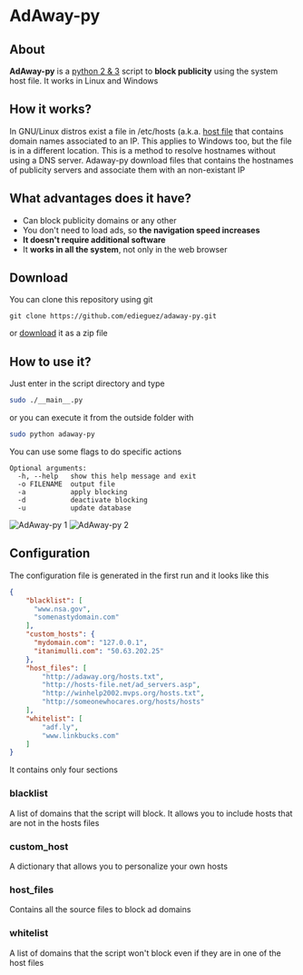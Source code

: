 AdAway-py
====

About
----
**AdAway-py** is a [python 2 & 3](https://www.python.org) script to **block publicity** using the system host file.
It works in Linux and Windows

How it works?
----
In GNU/Linux distros exist a file in /etc/hosts
(a.k.a. [host file](http://en.wikipedia.org/wiki/Hosts_(file))
that contains domain names associated to an IP. This applies to Windows too, but the
file is in a different location.
This is a method to resolve hostnames without using a DNS server.
Adaway-py download files that contains the hostnames of publicity servers and
associate them with an non-existant IP

What advantages does it have?
----
* Can block publicity domains or any other
* You don't need to load ads, so **the navigation speed increases**
* **It doesn't require additional software**
* It **works in all the system**, not only in the web browser

Download
----
You can clone this repository using git
```
git clone https://github.com/edieguez/adaway-py.git
```
or
[download](https://github.com/edieguez/adaway-py/archive/master.zip)
it as a zip file

How to use it?
----
Just enter in the script directory and type
```sh
sudo ./__main__.py
```
or you can execute it from the outside folder with
```sh
sudo python adaway-py
```

You can use some flags to do specific actions
```
Optional arguments:
  -h, --help   show this help message and exit
  -o FILENAME  output file
  -a           apply blocking
  -d           deactivate blocking
  -u           update database
```

![AdAway-py 1](https://cloud.githubusercontent.com/assets/8973425/5060497/06d66564-6d1f-11e4-9823-d06b036eb42f.png)
![AdAway-py 2](https://cloud.githubusercontent.com/assets/8973425/5060496/06d4f94a-6d1f-11e4-928f-38e2a870bfdd.png)

Configuration
----
The configuration file is generated in the first run and it looks like this

```json
{
    "blacklist": [
      "www.nsa.gov",
      "somenastydomain.com"
    ],
    "custom_hosts": {
      "mydomain.com": "127.0.0.1",
      "itanimulli.com": "50.63.202.25"
    },
    "host_files": [
        "http://adaway.org/hosts.txt",
        "http://hosts-file.net/ad_servers.asp",
        "http://winhelp2002.mvps.org/hosts.txt",
        "http://someonewhocares.org/hosts/hosts"
    ],
    "whitelist": [
        "adf.ly",
        "www.linkbucks.com"
    ]
}
```

It contains only four sections
### blacklist
A list of domains that the script will block. It allows you to include hosts that are
not in the hosts files

### custom_host
A dictionary that allows you to personalize your own hosts

### host_files
Contains all the source files to block ad domains

### whitelist
A list of domains that the script won't block even if they are in one of the host files
